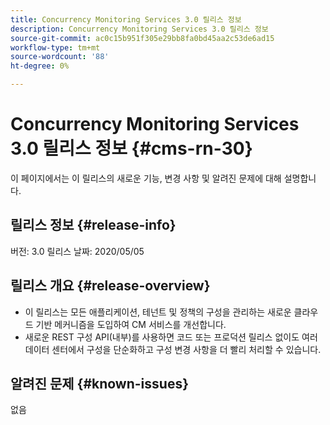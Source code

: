 ```yaml
---
title: Concurrency Monitoring Services 3.0 릴리스 정보
description: Concurrency Monitoring Services 3.0 릴리스 정보
source-git-commit: ac0c15b951f305e29bb8fa0bd45aa2c53de6ad15
workflow-type: tm+mt
source-wordcount: '88'
ht-degree: 0%

---
```



# Concurrency Monitoring Services 3.0 릴리스 정보 {#cms-rn-30}

이 페이지에서는 이 릴리스의 새로운 기능, 변경 사항 및 알려진 문제에 대해 설명합니다.

## 릴리스 정보 {#release-info}

버전: 3.0 릴리스 날짜: 2020/05/05

## 릴리스 개요 {#release-overview}

* 이 릴리스는 모든 애플리케이션, 테넌트 및 정책의 구성을 관리하는 새로운 클라우드 기반 메커니즘을 도입하여 CM 서비스를 개선합니다.
* 새로운 REST 구성 API(내부)를 사용하면 코드 또는 프로덕션 릴리스 없이도 여러 데이터 센터에서 구성을 단순화하고 구성 변경 사항을 더 빨리 처리할 수 있습니다.


## 알려진 문제 {#known-issues}

없음
